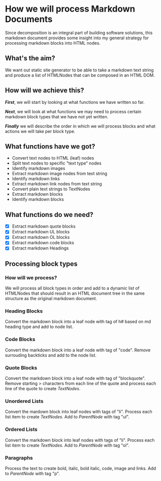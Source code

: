 # How we will process Markdown Documents

Since decomposition is an integral part of building software solutions, this markdown document provides some insight into my general strategy for processing markdown blocks into HTML nodes.

## What's the aim?

We want out static site generator to be able to take a markdown text string and produce a list of HTMLNodes that can be composed in an HTML DOM.

## How will we achieve this?

***First***, we will start by looking at what functions we have written so far.

***Next***, we will look at what functions we may need to process certain markdown block types that we have not yet written.

***Finally*** we will describe the order in which we will process blocks and what actions we will take per block type.

## What functions have we got?

- Convert text nodes to HTML (leaf) nodes
- Split text nodes to specific "text type" nodes
- Identify markdown images
- Extract markdown image nodes from text string
- Identify markdown links
- Extract markdown link nodes from text string
- Convert plain text strings to TextNodes
- Extract markdown blocks
- Identify markdown blocks

## What functions do we need?

- [x] Extract markdown quote blocks
- [x] Extract markdown UL blocks
- [x] Extract markdown OL blocks
- [x] Extract markdown code blocks
- [x] Extract markdown Headings

## Processing block types

### How will we process?
We will process all block types in order and add to a dynamic list of HTMLNodes that should result in an HTML document tree in the same structure as the original markdown document.

### Heading Blocks
Convert the markdown block into a leaf node with tag of h# based on md heading type and add to node list.

### Code Blocks
Convert the markdown block into a leaf node with tag of "code". Remove surrouding backticks and add to the node list.

### Quote Blocks
Convert the markdown block into a leaf node with tag of "blockquote". Remove starting > characters from each line of the quote and process each line of the quote to create *TextNodes*. 

### Unordered Lists
Convert the mardown block into leaf nodes with tags of "li". Process each list item to create *TextNodes*. Add to *ParentNode* with tag "ul".

### Ordered Lists
Convert the markdown block into leaf nodes with tags of "li". Process each 
list item to create *TextNodes*. Add to *ParentNode* with tag "ol".

### Paragraphs
Process the text to create bold, italic, bold italic, code, image and links. Add to *ParentNode* with tag "p".